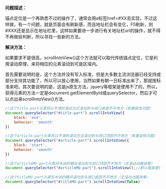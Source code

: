**问题描述：**

​	锚点定位是一个再熟悉不过的操作了，通常会用a标签href=#XX去实现，不过这样做，有一个问题，就是页面会有刷新感，而且地址栏会有变化，F5刷新，则#XXX还是显示在地址栏里，这样如果要进一步进行有关地址栏url的操作，就不得不再做些判断，所以寻找一些新的方法。

**解决方法：**

​	如果要求不是很高，scrollIntoView()这个方法就可以取代传统锚点定位，它是利用滚动原理，来将相应的元素滚动到可是区域内。

​	首先需要说明的是，这个方法并没有写入标准，但是大多数主流浏览器已经支持或部分支持其功能了，所以可以放心使用，当然如果有朝一日标准出来了，那就按标准来吧。其次要说明的是，这是js原生方法，jquery等框架是使用不了的，所以，获得元素的方法一定是document.getElementById或querySelector，然后才可以点出来scrollIntoView()方法。

```javascript
//这个title-part元素将以平滑的滚动方式滚动到与视口底部齐平地方（有兼容性问题）
document.querySelector("#title-part").scrollIntoView({
    block: 'end',
    behavior: 'smooth' 
})
 
//这个article-part元素将以平滑的滚动方式滚动到与视口顶部齐平地方（有兼容性问题）
document.querySelector("#article-part").scrollIntoView({
    block: 'start',
    behavior: 'smooth'
})
 
//这个articleMU-part元素将木讷的瞬间滚动到与视口顶部齐平地方（无滚动动画效果）
document.querySelector("#articleMU-part").scrollIntoView();//默认值就是true,可以不写
 
//这个titleMU-part元素将木讷的瞬间滚动到与视口底部齐平地方（无滚动动画效果）
document.querySelector("#titleMU-part").scrollIntoView(false)

```


